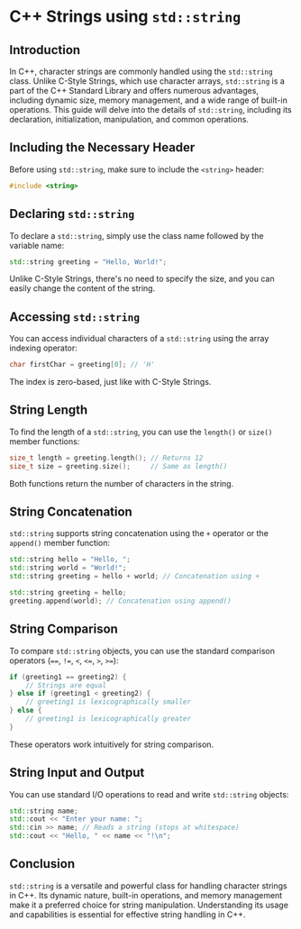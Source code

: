 
# C++ Strings using `std::string`

## Introduction
In C++, character strings are commonly handled using the `std::string` class. Unlike C-Style Strings, which use character arrays, `std::string` is a part of the C++ Standard Library and offers numerous advantages, including dynamic size, memory management, and a wide range of built-in operations. This guide will delve into the details of `std::string`, including its declaration, initialization, manipulation, and common operations.

## Including the Necessary Header
Before using `std::string`, make sure to include the `<string>` header:

```cpp
#include <string>
```

## Declaring `std::string`
To declare a `std::string`, simply use the class name followed by the variable name:

```cpp
std::string greeting = "Hello, World!";
```

Unlike C-Style Strings, there's no need to specify the size, and you can easily change the content of the string.

## Accessing `std::string`
You can access individual characters of a `std::string` using the array indexing operator:

```cpp
char firstChar = greeting[0]; // 'H'
```

The index is zero-based, just like with C-Style Strings.

## String Length
To find the length of a `std::string`, you can use the `length()` or `size()` member functions:

```cpp
size_t length = greeting.length(); // Returns 12
size_t size = greeting.size();     // Same as length()
```

Both functions return the number of characters in the string.

## String Concatenation
`std::string` supports string concatenation using the `+` operator or the `append()` member function:

```cpp
std::string hello = "Hello, ";
std::string world = "World!";
std::string greeting = hello + world; // Concatenation using +
```

```cpp
std::string greeting = hello;
greeting.append(world); // Concatenation using append()
```

## String Comparison
To compare `std::string` objects, you can use the standard comparison operators (`==`, `!=`, `<`, `<=`, `>`, `>=`):

```cpp
if (greeting1 == greeting2) {
    // Strings are equal
} else if (greeting1 < greeting2) {
    // greeting1 is lexicographically smaller
} else {
    // greeting1 is lexicographically greater
}
```

These operators work intuitively for string comparison.

## String Input and Output
You can use standard I/O operations to read and write `std::string` objects:

```cpp
std::string name;
std::cout << "Enter your name: ";
std::cin >> name; // Reads a string (stops at whitespace)
std::cout << "Hello, " << name << "!\n";
```

## Conclusion
`std::string` is a versatile and powerful class for handling character strings in C++. Its dynamic nature, built-in operations, and memory management make it a preferred choice for string manipulation. Understanding its usage and capabilities is essential for effective string handling in C++.
